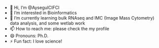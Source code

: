 - 👋 Hi, I’m @AysegulCIFCI
- 👀 I’m interested in Bioinformatics
- 🌱 I’m currently learning bulk RNAseq and IMC (Image Mass Cytometry) data analysis, and some wetlab work
- 📫 How to reach me: please check the my profile
- 😄 Pronouns: Ph.D.
- ⚡ Fun fact: I love science!

<!---
AysegulCIFCI/AysegulCIFCI is a bioinformatician special ✨ (not yet) repository because its `README.md` (this file) appears on your GitHub profile.
You can click the Preview link to take a look at your changes.
--->
